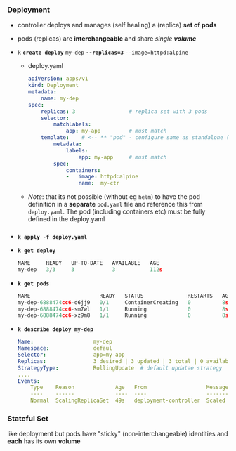 
### Deployment

- controller deploys and manages (self healing)  a (replica) **set of pods**
- pods (replicas) are **interchangeable** and share *single **volume***

- `k` **`create deploy`** `my-dep`  **`--replicas=3`** `--image=httpd:alpine `

    - deploy.yaml
        ```yaml
        apiVersion: apps/v1
        kind: Deployment
        metadata:
            name: my-dep
        spec:
            replicas: 3                 # replica set with 3 pods
            selector:
                matchLabels:
                    app: my-app         # must match 
            template:    # <-- ** "pod" - configure same as standalone (from here down)
                metadata:
                    labels:
                        app: my-app     # must match 
                spec:
                    containers:
                    -   image: httpd:alpine
                        name:  my-ctr
        ```
    - _Note_: that its not possible (without eg `helm`) to have the pod definition in  a **separate** `pod.yaml` file and reference this from `deploy.yaml`. 
    The pod (including containers etc) must be fully defined in the deploy.yaml
    ###

- **`k apply -f deploy.yaml`**

- **`k get deploy`**

    ```python
    NAME     READY   UP-TO-DATE   AVAILABLE   AGE
    my-dep   3/3     3            3           112s
    ```

- **`k get pods`**

    ```python
    NAME                      READY   STATUS              RESTARTS   AGE
    my-dep-6888474cc6-d6jj9   0/1     ContainerCreating   0          8s
    my-dep-6888474cc6-sm7wl   1/1     Running             0          8s
    my-dep-6888474cc6-xz9m8   1/1     Running             0          8s
    ```

- **`k describe deploy my-dep`**

    ```yaml
    Name:                   my-dep
    Namespace:              defaul
    Selector:               app=my-app
    Replicas:               3 desired | 3 updated | 3 total | 0 available | 3 unavailable
    StrategyType:           RollingUpdate  # default updatae strategy
    ....
    Events:
        Type    Reason             Age   From                   Message
        ----    ------             ----  ----                   -------
        Normal  ScalingReplicaSet  49s   deployment-controller  Scaled up replica set my-dep-d9d5ff94b to 3
    ```

### Stateful Set

like deployment but pods have "sticky" (non-interchangeable) identities and **each** has its own **volume**



